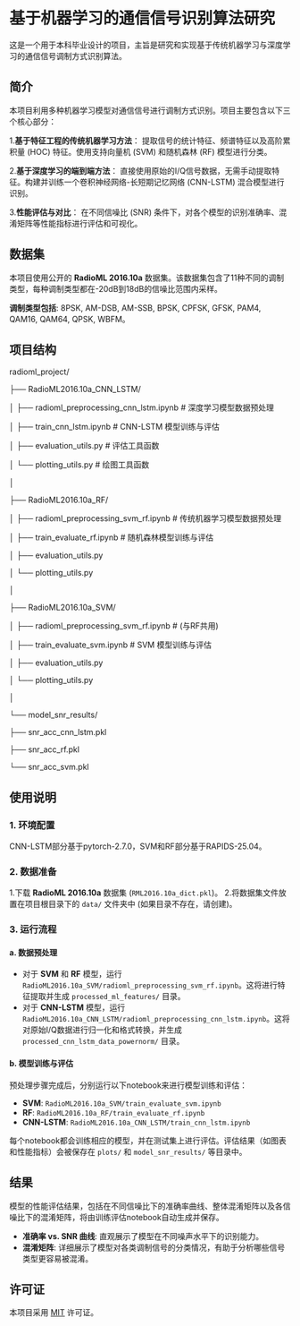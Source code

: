 # 基于机器学习的通信信号识别算法研究

这是一个用于本科毕业设计的项目，主旨是研究和实现基于传统机器学习与深度学习的通信信号调制方式识别算法。

## 简介

本项目利用多种机器学习模型对通信信号进行调制方式识别。项目主要包含以下三个核心部分：

1.**基于特征工程的传统机器学习方法**：
提取信号的统计特征、频谱特征以及高阶累积量 (HOC) 特征。使用支持向量机 (SVM) 和随机森林 (RF) 模型进行分类。

2.**基于深度学习的端到端方法**：
直接使用原始的I/Q信号数据，无需手动提取特征。构建并训练一个卷积神经网络-长短期记忆网络 (CNN-LSTM) 混合模型进行识别。

3.**性能评估与对比**：
在不同信噪比 (SNR) 条件下，对各个模型的识别准确率、混淆矩阵等性能指标进行评估和可视化。

## 数据集

本项目使用公开的 **RadioML 2016.10a** 数据集。该数据集包含了11种不同的调制类型，每种调制类型都在-20dB到18dB的信噪比范围内采样。

**调制类型包括**: 8PSK, AM-DSB, AM-SSB, BPSK, CPFSK, GFSK, PAM4, QAM16, QAM64, QPSK, WBFM。

## 项目结构

radioml_project/

├── RadioML2016.10a_CNN_LSTM/

│   ├── radioml_preprocessing_cnn_lstm.ipynb  # 深度学习模型数据预处理

│   ├── train_cnn_lstm.ipynb                  # CNN-LSTM 模型训练与评估

│   ├── evaluation_utils.py                   # 评估工具函数

│   └── plotting_utils.py                     # 绘图工具函数

│

├── RadioML2016.10a_RF/

│   ├── radioml_preprocessing_svm_rf.ipynb    # 传统机器学习模型数据预处理

│   ├── train_evaluate_rf.ipynb               # 随机森林模型训练与评估

│   ├── evaluation_utils.py

│   └── plotting_utils.py

│

├── RadioML2016.10a_SVM/

│   ├── radioml_preprocessing_svm_rf.ipynb    # (与RF共用)

│   ├── train_evaluate_svm.ipynb              # SVM 模型训练与评估

│   ├── evaluation_utils.py

│   └── plotting_utils.py

│

└── model_snr_results/

├── snr_acc_cnn_lstm.pkl

├── snr_acc_rf.pkl

└── snr_acc_svm.pkl

## 使用说明

### 1. 环境配置

CNN-LSTM部分基于pytorch-2.7.0，SVM和RF部分基于RAPIDS-25.04。

### 2. 数据准备

1.下载 **RadioML 2016.10a** 数据集 (`RML2016.10a_dict.pkl`)。
2.将数据集文件放置在项目根目录下的 `data/` 文件夹中 (如果目录不存在，请创建)。

### 3. 运行流程

#### a. 数据预处理

* 对于 **SVM** 和 **RF** 模型，运行 `RadioML2016.10a_SVM/radioml_preprocessing_svm_rf.ipynb`。这将进行特征提取并生成 `processed_ml_features/` 目录。
* 对于 **CNN-LSTM** 模型，运行 `RadioML2016.10a_CNN_LSTM/radioml_preprocessing_cnn_lstm.ipynb`。这将对原始I/Q数据进行归一化和格式转换，并生成 `processed_cnn_lstm_data_powernorm/` 目录。

#### b. 模型训练与评估

预处理步骤完成后，分别运行以下notebook来进行模型训练和评估：

* **SVM**: `RadioML2016.10a_SVM/train_evaluate_svm.ipynb`
* **RF**: `RadioML2016.10a_RF/train_evaluate_rf.ipynb`
* **CNN-LSTM**: `RadioML2016.10a_CNN_LSTM/train_cnn_lstm.ipynb`

每个notebook都会训练相应的模型，并在测试集上进行评估。评估结果（如图表和性能指标）会被保存在 `plots/` 和 `model_snr_results/` 等目录中。

## 结果

模型的性能评估结果，包括在不同信噪比下的准确率曲线、整体混淆矩阵以及各信噪比下的混淆矩阵，将由训练评估notebook自动生成并保存。

* **准确率 vs. SNR 曲线**: 直观展示了模型在不同噪声水平下的识别能力。
* **混淆矩阵**: 详细展示了模型对各类调制信号的分类情况，有助于分析哪些信号类型更容易被混淆。

## 许可证

本项目采用 [MIT](https://choosealicense.com/licenses/mit/) 许可证。
